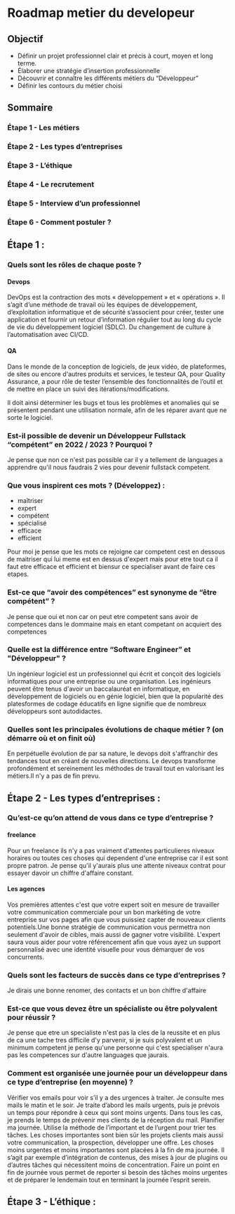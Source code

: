 # Roadmap metier du developeur

## Objectif

- Définir un projet professionnel clair et précis à court, moyen et long terme.
- Élaborer une stratégie d’insertion professionnelle
- Découvrir et connaître les différents métiers du “Développeur”
- Définir les contours du métier choisi

## Sommaire
### Étape 1 - Les métiers
### Étape 2 - Les types d’entreprises
### Étape 3 - L’éthique
### Étape 4 - Le recrutement 
### Étape 5 - Interview d’un professionnel
### Étape 6 - Comment postuler ?

## Étape 1 :

### Quels sont les rôles de chaque poste ?
#### Devops

DevOps est la contraction des mots « développement » et « opérations ». Il s’agit d’une méthode de travail où les équipes de développement, d’exploitation informatique et de sécurité s’associent pour créer, tester une application et fournir un retour d’information régulier tout au long du cycle de vie du développement logiciel (SDLC). Du changement de culture à l’automatisation avec CI/CD.

#### QA

Dans le monde de la conception de logiciels, de jeux vidéo, de plateformes, de sites ou encore d'autres produits et services, le testeur QA, pour Quality Assurance, a pour rôle de tester l’ensemble des fonctionnalités de l’outil et de mettre en place un suivi des itérations/modifications.

Il doit ainsi déterminer les bugs et tous les problèmes et anomalies qui se présentent pendant une utilisation normale, afin de les réparer avant que ne sorte le logiciel.


### Est-il possible de devenir un Développeur Fullstack “compétent” en 2022 / 2023 ? Pourquoi ?

Je pense que non ce n'est pas possible car il y a tellement de languages a apprendre qu'il nous faudrais 2 vies pour devenir fullstack competent.

### Que vous inspirent ces mots ? (Développez) :
- maîtriser
- expert
- compétent
- spécialisé
- efficace
- efficient

Pour moi je pense que les mots ce rejoigne car competent cest en dessous de maitriser qui lui meme est en dessus d'expert mais pour etre tout ca il faut etre efficace et efficient et biensur ce specialiser avant de faire ces etapes.

### Est-ce que “avoir des compétences” est synonyme de “être compétent” ?

Je pense que oui et non car on peut etre competent sans avoir de competences dans le dommaine mais en etant competant on acquiert des competences

### Quelle est la différence entre “Software Engineer” et "Développeur" ? 

Un ingénieur logiciel est un professionnel qui écrit et conçoit des logiciels informatiques pour une entreprise ou une organisation. Les ingénieurs peuvent être tenus d'avoir un baccalauréat en informatique, en développement de logiciels ou en génie logiciel, bien que la popularité des platesformes de codage éducatifs en ligne signifie que de nombreux développeurs sont autodidactes.

### Quelles sont les principales évolutions de chaque métier ? (on démarre où et on finit où)

En perpétuelle évolution de par sa nature, le devops doit s'affranchir des tendances tout en créant de nouvelles directions. Le devops transforme profondément et sereinement les méthodes de travail tout en valorisant les métiers.Il n'y a pas de fin prevu.

## Étape 2 - Les types d’entreprises :
### Qu’est-ce qu’on attend de vous dans ce type d’entreprise ?
#### freelance 

Pour un freelance ils n'y a pas vraiment d'attentes particulieres niveaux horaires ou toutes ces choses qui dependent d'une entreprise car il est sont propre patron. Je pense qu'il y'aurais plus une attente niveaux contrat pour essayer davoir un chiffre d'affaire constant.

#### Les agences

 Vos premières attentes c'est que votre expert soit en mesure de travailler votre communication commerciale pour un bon markéting de votre entreprise sur vos pages afin que vous puissiez capter de nouveaux clients potentiels.Une bonne stratégie de communication vous permettra non seulement d'avoir de  cibles, mais aussi de gagner votre visibilité. L'expert saura vous aider pour votre référencement afin que vous ayez un support personnalisé avec une identité visuelle pour vous démarquer de vos concurrents. 

### Quels sont les facteurs de succès dans ce type d’entreprises ?

Je dirais une bonne renomer, des contacts et un bon chiffre d'affaire

### Est-ce que vous devez être un spécialiste ou être polyvalent pour réussir ?

Je pense que etre un specialiste n'est pas la cles de la reussite et en plus de ca une tache tres difficile d'y parvenir, si je suis polyvalent et un minimum competent je pense qu'une personne qui c'est specialiser n'aura pas les competences sur d'autre languages que jaurais.

### Comment est organisée une journée pour un développeur dans ce type d’entreprise (en moyenne) ?

Vérifier vos emails pour voir s’il y a des urgences à traiter. Je consulte mes mails le matin et le soir. Je traite d’abord les mails urgents, puis je prévois un temps pour répondre à ceux qui sont moins urgents. Dans tous les cas, je prends le temps de prévenir mes clients de la réception du mail.
Planifier ma journée. Utilise la méthode de l’important et de l’urgent pour trier tes tâches. Les choses importantes sont bien sûr les projets clients mais aussi votre communication, la prospection, développer une offre. Les choses moins urgentes et moins importantes sont placées à la fin de ma journée. Il s’agit par exemple d’intégration de contenus, des mises à jour de plugins ou d’autres tâches qui nécessitent moins de concentration.
Faire un point en fin de journée vous permet de reporter si besoin des tâches moins urgentes et de préparer le lendemain tout en terminant la journée l’esprit serein.

## Étape 3 - L’éthique :